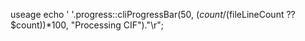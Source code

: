 useage
echo ' '.progress::cliProgressBar(50,  ($count/($fileLineCount ?? $count))*100, "Processing CIF")."\r";
